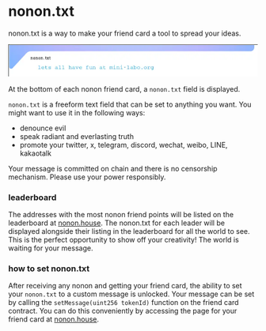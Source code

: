 # nonon.txt

nonon.txt is a way to make your friend card a tool to spread your ideas.

![nonon.txt shilling](../img/message.png "you can shill anything you want here")

At the bottom of each nonon friend card, a `nonon.txt` field is displayed.

`nonon.txt` is a freeform text field that can be set to anything you want.
You might want to use it in the following ways:

- denounce evil
- speak radiant and everlasting truth
- promote your twitter, x, telegram, discord, wechat, weibo, LINE, kakaotalk

Your message is committed on chain and there is no censorship mechanism. Please use your power responsibly.

### leaderboard

The addresses with the most nonon friend points will be listed on the leaderboard at [nonon.house](https://nonon.house).
The nonon.txt for each leader will be displayed alongside their listing in the leaderboard for all the world to see.
This is the perfect opportunity to show off your creativity! The world is waiting for your message.

### how to set nonon.txt

After receiving any nonon and getting your friend card, the ability to set your `nonon.txt` to a custom message is unlocked.
Your message can be set by calling the `setMessage(uint256 tokenId)` function on the friend card contract.
You can do this conveniently by accessing the page for your friend card at [nonon.house](https://nonon.house).
